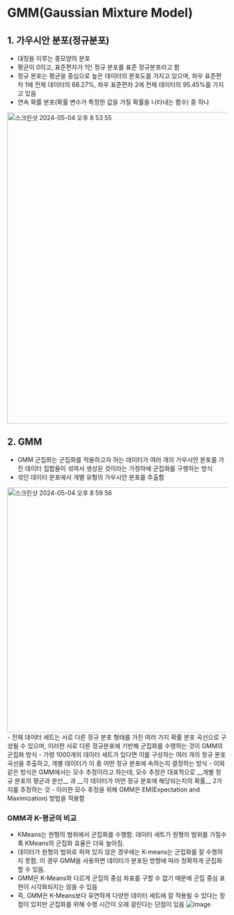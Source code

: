 GMM(Gaussian Mixture Model)
=======================
## 1. 가우시안 분포(정규분포)
- 대칭을 이루는 종모양의 분포
- 평균이 0이고, 표준편차가 1인 정규 분포를 표준 정규분포라고 함
- 정규 분포는 평균을 중심으로 높은 데이터의 분포도를 가지고 있으며, 좌우 표준편차 1에 전체 데이터의 68.27%, 좌우 표준편차 2에 전체 데이터의 95.45%를 가지고 있음
- 연속 확률 분포(확률 변수가 특정한 값을 가질 확률을 나타내는 함수) 중 하나  
<img width="714" alt="스크린샷 2024-05-04 오후 8 53 55" src="https://github.com/seungye-kwak/til_log/assets/112370282/2fc7af46-f51d-445c-b63a-35e4024d8e97">

## 2. GMM
- GMM 군집화는 군집화를 적용하고자 하는 데이터가 여러 개의 가우시안 분포를 가진 데이터 집합들이 섞여서 생성된 것이라는 가정하에 군집화를 구행하는 방식
- 섞인 데이터 분포에서 개별 유형의 가우시안 분포를 추출함  
<img width="562" alt="스크린샷 2024-05-04 오후 8 59 56" src="https://github.com/seungye-kwak/til_log/assets/112370282/b7000585-6690-4703-ab89-d7946741190d">  
- 전체 데이터 세트는 서로 다른 정규 분포 형태를 가진 여러 가지 확률 분포 곡선으로 구성될 수 있으며, 이러한 서로 다른 정규분포에 기반해 군집화를 수행하는 것이 GMM의 군집화 방식
- 가령 1000개의 데이터 세트가 있다면 이를 구성하는 여러 개의 정규 분포 곡선을 추출하고, 개별 데이터가 이 중 어떤 정규 분포에 속하는지 결정하는 방식
- 이와 같은 방식은 GMM에서는 모수 추정이라고 하는데, 모수 추정은 대표적으로 __개별 정규 분포의 평균과 분산__ 과 __각 데이터가 어떤 정규 분포에 해당되는지의 확률__ 2가지를 추정하는 것
- 이러한 모수 추정을 위해 GMM은 EM(Expectation and Maximization) 방법을 적용함

  ### GMM과 K-평균의 비교
  - KMeans는 원형의 범위에서 군집화를 수행함. 데이터 세트가 원형의 범위를 가질수록 KMeans의 군집화 효율은 더욱 높아짐.
  - 데이터가 원형의 범위로 퍼져 있지 않은 경우에는 K-means는 군집화를 잘 수행하지 못함. 이 경우 GMM을 사용하면 데이터가 분포된 방향에 따라 정확하게 군집화할 수 있음.
  - GMM은 K-Means와 다르게 군집의 중심 좌표를 구할 수 없기 때문에 군집 중심 표현이 시각화되지는 않을 수 있음
  - 즉, GMM은 K-Means보다 유연하게 다양한 데이터 세트에 잘 적용될 수 있다는 장점이 있지만 군집화를 위해 수행 시간이 오래 걸린다는 단점이 있음
    ![image](https://github.com/seungye-kwak/til_log/assets/112370282/1595c654-634c-427b-9e37-bf18fe87f270)

  
